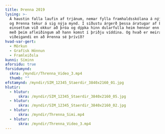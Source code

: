 ```yaml
---
title: Þrenna 2019
lysing: >-
  Á haustin falla laufin af trjánum, nemar fylla framhaldsskólana á nýjan leik
  og Þrenna tekur á sig nýja mynd. Í síðustu árgerð þessa áratugar af Þrennu
  einsettum við okkur að þróa og dýpka hinn dularfulla heim hennar enn frekar
  með þeim afleiðingum að hann komst í þriðju víddina. Og hvað er meira
  viðeigandi en að Þrenna sé þrívíð?
hvad-var-gert:
  - Mörkun
  - Grafísk Hönnun
  - Framleiðsla
kunni: Síminn
aforsidu: true
forsidumynd: 
  skra: /myndir/Threnna_Video_3.mp4
  thumb: ""
efstamynd: /myndir/SIM_12345_Staerdir_3840x2160_01.jpg
hlutir:
  - hlutur: 
      skra: /myndir/SIM_12345_Staerdir_3840x2160_05.jpg
  - hlutur: 
      skra: /myndir/SIM_12345_Staerdir_3840x2160_02.jpg
  - hlutur: 
      skra: /myndir/Threnna_Simi.mp4
  - hlutur: 
      skra: /myndir/Threnna_Video_3.mp4
---
```


